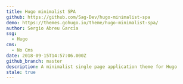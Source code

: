 ```yaml
---
title: Hugo minimalist SPA
github: https://github.com/Sag-Dev/hugo-minimalist-spa
demo: https://themes.gohugo.io/theme/hugo-minimalist-spa/
author: Sergio Abreu García
ssg:
  - Hugo
cms:
  - No Cms
date: 2018-09-15T14:57:06.000Z
github_branch: master
description: A minimalist single page application theme for Hugo
stale: true
---
```

